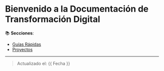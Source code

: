 # Bienvenido a la Documentación de Transformación Digital  

📚 **Secciones**:  
- [Guías Rápidas](guias/inicio-rapido)  
- [Proyectos](proyectos/)  

---

> Actualizado el: {{ Fecha }}